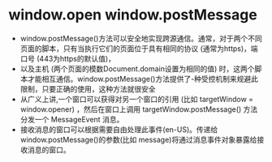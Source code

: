 # window.open window.postMessage

- window.postMessage()方法可以安全地实现跨源通信。通常，对于两个不同页面的脚本，只有当执行它们的页面位于具有相同的协议 (通常为https)，端口号 (443为https的默认值)，
- 以及主机 (两个页面的模数Document.domain设置为相同的值) 时，这两个脚本才能相互通信。window.postMessage()方法提供了-种受控机制来规避此限制，只要正确的使用，这种方法就很安全
- 从广义上讲,一个窗口可以获得对另一个窗口的引用 (比如 targetWindow = window.opener) ，然后在窗口上调用 targetWindow.postMessage() 方法分发一个 MessageEvent 消息。
- 接收消息的窗口可以根据需要自由处理此事件(en-US)。传递给 window.postMessage()的参数(比如 message)将通过消息事件对象暴露给接收消息的窗口。